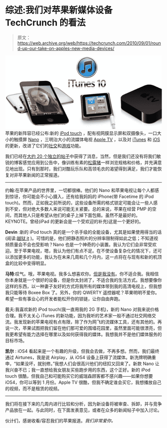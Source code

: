 # 综述:我们对苹果新媒体设备 TechCrunch 的看法

> 原文：<https://web.archive.org/web/https://techcrunch.com/2010/09/01/round-up-our-take-on-apples-new-media-devices/>

![](img/1a4f15727af66bbcf8471c5149562be6.png "appleup")
苹果的新阵容已经公布:新的 [iPod touch](https://web.archive.org/web/20221210001732/http://www.crunchgear.com/2010/09/01/apple-announces-the-new-ipod-touch-dual-cameras-retina-screen/) ，配有视网膜显示屏和双摄像头，一口大小的触摸屏 [Nano](https://web.archive.org/web/20221210001732/http://www.crunchgear.com/2010/09/01/ipod-nano-touchscree/) ，三明治大小的流媒体电视 [Apple TV](https://web.archive.org/web/20221210001732/http://www.crunchgear.com/2010/09/01/apple-tv-2010/) ，以及对 [iTunes](https://web.archive.org/web/20221210001732/http://www.crunchgear.com/2010/09/01/itunes-10-features-new-logo-features/) 和 [iOS](https://web.archive.org/web/20221210001732/http://www.mobilecrunch.com/2010/09/01/apple-releases-ios-4-1/) 的更新，改进了它们的[社交](https://web.archive.org/web/20221210001732/https://beta.techcrunch.com/2010/09/01/itunes-ping/)和[游戏](https://web.archive.org/web/20221210001732/http://www.mobilecrunch.com/2010/07/14/ios-4-1-brings-a-whole-new-look-to-apples-game-center/)功能。

我们已经在[大约 20 个独立的帖子](https://web.archive.org/web/20221210001732/http://www.crunchgear.com/tag/apple/)中获得了消息，当然，但是我们还没有将我们敏锐的博客感觉应用到公告中，像训练有素的[松露猪](https://web.archive.org/web/20221210001732/http://en.wikipedia.org/wiki/Truffle_hog)一样浏览规格和价格，并充满意见地出现。只有到那时，我们对酷玩乐队和高领毛衣的渴望得到满足，我们才能恢复对非苹果新闻的正常报道。

* * *

约翰:在苹果产品的世界里，一切都很棒。他们的 Nano 和苹果电视让每个人都感到惊讶，你可能会不小心摄入，还有给我妈妈的 iPhone(带 Facetime 的 iPod touch)。然而，正如我之前所说的，这些设备所需的格式锁定可能会让一些人感到不安，但对绝大多数人来说可能无关紧要。总的来说，苹果在经营 PMP 的空间，而其他人只是希望从他们的桌子上掉下面包屑。虽然不是最好的。KEYNOTE。曾经(iPad 的更新会是一个受欢迎的补充)这是一个更好的。

**Devin** :新的 iPod touch 真的是一个杀手级的全能设备，尤其是如果使用得当的话(阅读:[越狱 it](https://web.archive.org/web/20221210001732/http://www.crunchgear.com/2010/04/18/the-users-manifesto-in-defense-of-hacking-modding-and-jailbreaking/) )。可惜的是，他们把静态照片的分辨率限制得如此之低；不知道视频质量会不会也受影响？Nano 也是一个神奇的小装置。我认为它们会非常受欢迎。至于苹果电视，嗯，我认为他们有点不足。在不使设备复杂化的情况下，还可以添加更多的功能，我认为在未来几周和几个月内，这一点将在与现有和新的机顶盒的比较中变得明显。

**马特**:叹气。哦，苹果电视。我多么想喜欢你。[但是我没有](https://web.archive.org/web/20221210001732/http://www.crunchgear.com/2010/09/01/want-an-apple-tv-right-now-buy-a-roku/)。你不适合我。我相信你本身就是一个很好的设备，但是你太封闭了，不适合我的生活方式。我想要像你这样的东西，以一种妻子友好的方式将我所有的媒体带到我的高清电视上，但我想我只能等待 Boxee Box 了。另外，你的 QWERTY 遥控器呢？苹果明明不爱你。希望一些有事业心的开发者能松开你的锁链，让你自由奔跑。

戴夫:我喜欢新的 iPod touch(我一直用我的 2G 手机)，新的 Nano 对我来说价格合理。我不太关心 iTunes 的新功能，因为我听的艺术家一般不通过社交网络交流。我发现新的苹果电视有点有限，除了作为网飞的流媒体工具，还有其他的。再说一次，苹果试图把我们留在他们那可爱的围墙花园里，虽然里面可能很漂亮，但我更希望有能力选择在哪里以及如何获得我的媒体。我想我并不是他们媒体服务的目标市场。

**凯尔** : iOS4 看起来是一个有趣的升级，但我会去做，不再多想。然而，我们最终通过 Airtunes，我是说 Airplay，从 iOS4 设备上获得了流媒体。新洗牌明确重申，“如果没坏，就别修。”我想人们会很高兴他们的纽扣又回来了。新款 Nano 让我兴奋不已；我一直想给我女朋友买些跑步用的东西，这个正好。新的 iPod touch 很酷，但我自己和可能购买它的威瑞森顾客都不感兴趣——如果你想要 iOS4，你可以等到 1 月份。Apple TV 很酷，但我不确定谁会买它，我想播放自己的视频，而不是租赁的视频。

* * *

我们将在接下来的几周内进行比较和分析，因为新设备将被审查、拆卸，并与竞争产品放在一起。与此同时，在下面发表意见，或者在众多的新闻帖子中加入讨论。

伙计们，感谢收看/容忍我们的苹果报道。*我们非常爱你。*